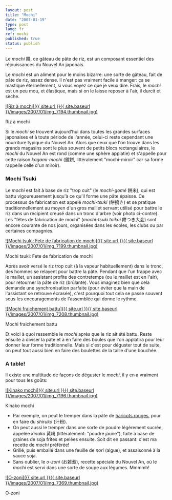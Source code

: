 ```yaml
---
layout: post
title: "Mochi"
date: "2007-01-19"
type: post
lang: fr
ref: mochi
published: true
status: publish
---
```




Le _mochi_ 餅, ce gâteau de pâte de riz, est un composant essentiel des réjouissances du Nouvel An japonais.

 

Le _mochi_ est un aliment pour le moins bizarre: une sorte de gâteau, fait de pâte de riz, assez dense. Il n'est pas vraiment facile à manger: ça se mastique éternellement, si vous voyez ce que je veux dire. Frais, le _mochi_ est un peu mou, et élastique, mais si on le laisse reposer à l'air, il durcit et sèche.

[![Riz à mochi]({{ site.url }}{{ site.baseurl }}/images/2007/01/img_7194.thumbnail.jpg)](http://www.japonophile.com/wp-content/uploads/2007/01/img_7194.jpg "Riz à mochi")

Riz à mochi

Si le _mochi_ se trouvent aujourd'hui dans toutes les grandes surfaces japonaises et à toute période de l'année, celui-ci reste cependant une nourriture typique du Nouvel An. Alors que ceux que l'on trouve dans les grands magasins sont le plus souvent de petits blocs rectangulaires, le _mochi_ du Nouvel An est rond (comme une sphère applatie) et s'appelle pour cette raison _kagami-mochi_ (鏡餅, littéralement "mochi-miroir" car sa forme rappelle celle d'un miroir).

### Mochi Tsuki

Le _mochi_ est fait à base de riz "trop cuit" (le _mochi-gomé_ 餅米), qui est battu vigoureusement jusqu'à ce qu'il forme une pâte épaisse. Ce processus de fabrication est appelé _mochi-tsuki_ (餅搗き) et se pratique traditionnellement au moyen d'un gros maillet servant utilisé pour battre le riz dans un récipient creusé dans un tronc d'arbre (voir photo ci-contre). Les "fêtes de fabrication de mochi" (_mochi-tsuki taikai_ 餅つき大会) sont encore courante de nos jours, organisées dans les écoles, les clubs ou par certaines compagnies.

[![Mochi tsuki: Fete de fabrication de mochi]({{ site.url }}{{ site.baseurl }}/images/2007/01/img_7199.thumbnail.jpg)](http://www.japonophile.com/wp-content/uploads/2007/01/img_7199.jpg "Mochi tsuki: Fete de fabrication de mochi")

Mochi tsuki: Fete de fabrication de mochi

Après avoir versé le riz trop cuit (à la vapeur habituellement) dans le tronc, des hommes se relayent pour battre la pâte. Pendant que l'un frappe avec le maillet, un assistant profite des contretemps (ou le maillet est en l'air), pour retourner la pâte de riz (brûlante). Vous imaginez bien que cela demande une synchronisation parfaite (pour éviter que la main de l'assistant se retrouve écrasée), c'est pourquoi tout cela se passe souvent sous les encouragements de l'assemblée qui donne le rythme.

[![Mochi fraichement battu]({{ site.url }}{{ site.baseurl }}/images/2007/01/img_7208.thumbnail.jpg)](http://www.japonophile.com/wp-content/uploads/2007/01/img_7208.jpg "Mochi fraichement battu")

Mochi fraichement battu

Et voici à quoi ressemble le _mochi_ après que le riz ait été battu. Reste ensuite à diviser la pâte et à en faire des boules que l'on applatira pour leur donner leur forme traditionnelle. Mais si c'est pour déguster tout de suite, on peut tout aussi bien en faire des boulettes de la taille d'une bouchée.

### A table!

Il existe une multitude de façons de déguster le _mochi_, il y en a vraiment pour tous les goûts:

[![Kinako mochi]({{ site.url }}{{ site.baseurl }}/images/2007/01/img_7196.thumbnail.jpg)](http://www.japonophile.com/wp-content/uploads/2007/01/img_7196.jpg "Kinako mochi")

Kinako mochi

- Par exemple, on peut le tremper dans la pâte de [haricots rouges](http://www.japonophile.com/article_anko_fr.html), pour en faire du _shiruko_ (汁粉).
- On peut aussi le tremper dans une sorte de poudre légèrement sucrée, appelée _kinako_ 黄粉 (littéralement: "poudre jaune"), faite à base de graines de soja frites et pelées ensuite. Soit dit en passant: c'est ma recette de _mochi_ préférée!
- Grillé, puis emballé dans une feuille de _nori_ (algue), et assaisonné à la sauce soja.
- Sans oublier, le _o-zoni_ (お雑煮), recette spéciale du Nouvel An, où le _mochi_ est servi dans une sorte de soupe aux légumes. Mmmmh!

[![O-zoni]({{ site.url }}{{ site.baseurl }}/images/2007/01/img_7369.thumbnail.jpg)](http://www.japonophile.com/wp-content/uploads/2007/01/img_7369.jpg "O-zoni")

O-zoni


